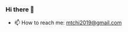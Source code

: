 ### Hi there 👋

<!--
**mtchis/mtchis** is a ✨ _special_ ✨ repository because its `README.md` (this file) appears on your GitHub profile.
- 🌱 I’m currently learning IOS APP, AI, Data Science,...
-->

- 📫 How to reach me: mtchi2019@gmail.com

